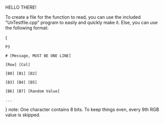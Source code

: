 HELLO THERE!

To create a file for the function to read, you can use the included "UnTestfile.cpp" program to easily and quickly make it.
Else, you can use the following format:

{
    
    P3

    # [Message, MUST BE ONE LINE]

    [Row] [Col]

    [B0] [B1] [B2]

    [B3] [B4] [B5]

    [B6] [B7] [Random Value]

    ...
    
}
note: One character contains 8 bits. To keep things even, every 9th RGB value is skipped.